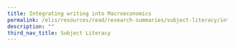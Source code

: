 ```yaml
---
title: Integrating writing into Macroeconomics
permalink: /elis/resources/read/research-summaries/subject-literacy/integrating-writing-into-macroeconomics/
description: ""
third_nav_title: Subject Literacy
---
```

